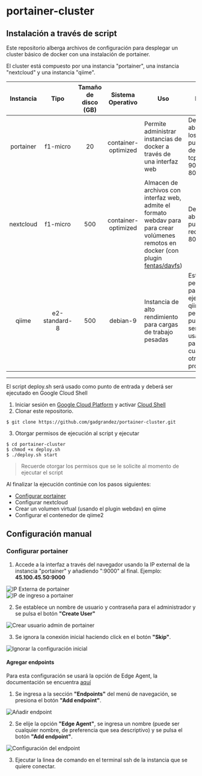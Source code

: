 # portainer-cluster

## Instalación a través de script
Este repositorio alberga archivos de configuración para desplegar un cluster básico de docker con una instalación de portainer.

El cluster está compuesto por una instancia "portainer", una instancia "nextcloud" y una instancia "qiime".

| Instancia | Tipo | Tamaño de disco (GB) | Sistema Operativo | Uso | Nota |
|:---------:|:----:|:--------------------:|:-----------------:|-----|-------|
| portainer | f1-micro | 20 | container-optimized | Permite administrar instancias de docker a través de una interfaz web | Deberán abrirse los puertos de red tcp: 9000 y 8000. |
| nextcloud | f1-micro | 500 | container-optimized | Almacen de archivos con interfaz web, admite el formato webdav para para crear volúmenes remotos en docker (con plugin [fentas/davfs](https://github.com/fentas/docker-volume-davfs)) | Deberá abrirse el puerto de red tcp: 80 |
| qiime | e2-standard-8 | 500 | debian-9 | Instancia de alto rendimiento para cargas de trabajo pesadas | Esta pensado para ejecutar qiime2, pero puede ser usado para cualquier otro programa |
----
El script deploy.sh será usado como punto de entrada y deberá ser ejecutado en Google Cloud Shell

1. Iniciar sesión en [Google Cloud Platform](https://console.google.com) y activar [Cloud Shell](https://cloud.google.com/shell)
2. Clonar este repositorio.
~~~
$ git clone https://github.com/gadgrandez/portainer-cluster.git
~~~
3. Otorgar permisos de ejecución al script y ejecutar
~~~
$ cd portainer-cluster
$ chmod +x deploy.sh
$ ./deploy.sh start
~~~
> Recuerde otorgar los permisos que se le solicite al momento de ejecutar el script

Al finalizar la ejecución continúe con los pasos siguientes:
- [Configurar portainer](#configurar-portainer)
- Configurar nextcloud
- Crear un volumen virtual (usando el plugin webdav) en qiime
- Configurar el contenedor de qiime2
## Configuración manual
### Configurar portainer
1. Accede a la interfaz a través del navegador usando la IP external de la instancia "portainer" y añadiendo ":9000" al final. Ejemplo: **45.100.45.50:9000**

![IP Externa de portainer](https://assets.gadgrandez.com/sites/1/portainer-ip-selected.png)\
![IP de ingreso a portainer](https://assets.gadgrandez.com/sites/1/portainer-ip-ingresed.png)

2. Se establece un nombre de usuario y contraseña para el administrador y se pulsa el botón **"Create User"**

![Crear usuario admin de portainer](https://assets.gadgrandez.com/sites/1/portainer-create-admin.png)

3. Se ignora la conexión inicial haciendo click en el botón **"Skip"**.

![Ignorar la configuración inicial](https://assets.gadgrandez.com/sites/1/portainer-skip-initial.png)

#### Agregar endpoints
Para esta configuración se usará la opción de Edge Agent, la documentación se encuentra [aquí](https://documentation.portainer.io/v2.0/endpoints/edge/)

1. Se ingresa a la sección **"Endpoints"** del menú de navegación, se presiona el botón **"Add endpoint"**.

![Añadir endpoint](https://assets.gadgrandez.com/sites/1/portainer-add-endpoint-1.png)

2. Se elije la opción **"Edge Agent"**, se ingresa un nombre (puede ser cualquier nombre, de preferencia que sea descriptivo) y se pulsa el botón **"Add endpoint"**.

![Configuración del endpoint](https://assets.gadgrandez.com/sites/1/portainer-add-endpoint-2.png)

3. Ejecutar la linea de comando en el terminal ssh de la instancia que se quiere conectar.
